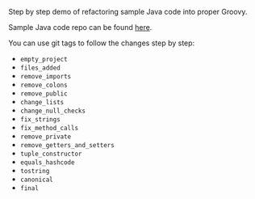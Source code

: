 Step by step demo of refactoring sample Java code into proper Groovy.

Sample Java code repo can be found [here](https://github.com/OlgaMaciaszek/groovy-demo-java-for-refactor).

You can use git tags to follow the changes step by step:

- `empty_project`
- `files_added`
- `remove_imports`
- `remove_colons`
- `remove_public`
- `change_lists`
- `change_null_checks`
- `fix_strings`
- `fix_method_calls`
- `remove_private`
- `remove_getters_and_setters`
- `tuple_constructor`
- `equals_hashcode`
- `tostring`
- `canonical`
- `final`
